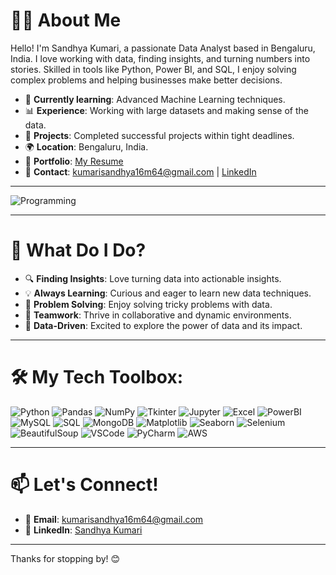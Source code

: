 # 👩‍💻 About Me

Hello! I'm Sandhya Kumari, a passionate Data Analyst based in Bengaluru, India. I love working with data, finding insights, and turning numbers into stories. Skilled in tools like Python, Power BI, and SQL, I enjoy solving complex problems and helping businesses make better decisions.

- 🌱 **Currently learning**: Advanced Machine Learning techniques.
- 📊 **Experience**: Working with large datasets and making sense of the data.
- 💼 **Projects**: Completed successful projects within tight deadlines.
- 🌍 **Location**: Bengaluru, India.
- 📂 **Portfolio**: [My Resume](https://drive.google.com/file/d/1gYwnIGEB70aCHnyMevms-Ec5NOIMKj-2/view?usp=sharing)
- 📧 **Contact**: [kumarisandhya16m64@gmail.com](mailto:kumarisandhya16m64@gmail.com) | [LinkedIn](https://linkedin.com/in/sandhya-kumari-437539243)

---

![Programming](https://user-images.githubusercontent.com/your-image-url-here.png) <!-- Replace with an actual image URL -->

---

# 🚀 What Do I Do?

- 🔍 **Finding Insights**: Love turning data into actionable insights.
- 💡 **Always Learning**: Curious and eager to learn new data techniques.
- 🧩 **Problem Solving**: Enjoy solving tricky problems with data.
- 🤝 **Teamwork**: Thrive in collaborative and dynamic environments.
- 🎯 **Data-Driven**: Excited to explore the power of data and its impact.

---

# 🛠️ My Tech Toolbox:

![Python](https://img.shields.io/badge/-Python-3776AB?logo=python&logoColor=white&style=flat-square)
![Pandas](https://img.shields.io/badge/-Pandas-150458?logo=pandas&logoColor=white&style=flat-square)
![NumPy](https://img.shields.io/badge/-NumPy-013243?logo=numpy&logoColor=white&style=flat-square)
![Tkinter](https://img.shields.io/badge/-Tkinter-4B8BBE?logo=python&logoColor=white&style=flat-square)
![Jupyter](https://img.shields.io/badge/-Jupyter-F37626?logo=jupyter&logoColor=white&style=flat-square)
![Excel](https://img.shields.io/badge/-Excel-217346?logo=microsoft-excel&logoColor=white&style=flat-square)
![PowerBI](https://img.shields.io/badge/-PowerBI-F2C811?logo=power-bi&logoColor=black&style=flat-square)
![MySQL](https://img.shields.io/badge/-MySQL-4479A1?logo=mysql&logoColor=white&style=flat-square)
![SQL](https://img.shields.io/badge/-SQL-CC2927?logo=microsoft-sql-server&logoColor=white&style=flat-square)
![MongoDB](https://img.shields.io/badge/-MongoDB-47A248?logo=mongodb&logoColor=white&style=flat-square)
![Matplotlib](https://img.shields.io/badge/-Matplotlib-334A5C?logo=matplotlib&logoColor=white&style=flat-square)
![Seaborn](https://img.shields.io/badge/-Seaborn-4C6EF5?logo=python&logoColor=white&style=flat-square)
![Selenium](https://img.shields.io/badge/-Selenium-43B02A?logo=selenium&logoColor=white&style=flat-square)
![BeautifulSoup](https://img.shields.io/badge/-BeautifulSoup-458FB3?logo=python&logoColor=white&style=flat-square)
![VSCode](https://img.shields.io/badge/-VSCode-007ACC?logo=visual-studio-code&logoColor=white&style=flat-square)
![PyCharm](https://img.shields.io/badge/-PyCharm-000000?logo=pycharm&logoColor=white&style=flat-square)
![AWS](https://img.shields.io/badge/-AWS-232F3E?logo=amazon-aws&logoColor=white&style=flat-square)

---

# 📫 Let's Connect!

- 📧 **Email**: [kumarisandhya16m64@gmail.com](mailto:kumarisandhya16m64@gmail.com)
- 🔗 **LinkedIn**: [Sandhya Kumari](https://linkedin.com/in/sandhya-kumari-437539243)

---

Thanks for stopping by! 😊
